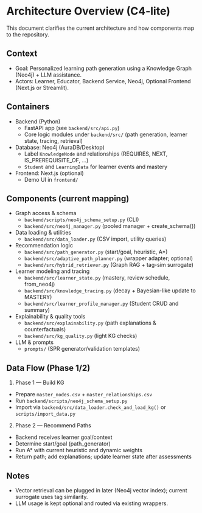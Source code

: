 # Architecture Overview (C4-lite)

This document clarifies the current architecture and how components map to the repository.

## Context

- Goal: Personalized learning path generation using a Knowledge Graph (Neo4j) + LLM assistance.
- Actors: Learner, Educator, Backend Service, Neo4j, Optional Frontend (Next.js or Streamlit).

## Containers

- Backend (Python)
  - FastAPI app (see `backend/src/api.py`)
  - Core logic modules under `backend/src/` (path generation, learner state, tracing, retrieval)
- Database: Neo4j (AuraDB/Desktop)
  - Label `KnowledgeNode` and relationships (REQUIRES, NEXT, IS_PREREQUISITE_OF, ...)
  - `Student` and `LearningData` for learner events and mastery
- Frontend: Next.js (optional)
  - Demo UI in `frontend/`

## Components (current mapping)

- Graph access & schema
  - `backend/scripts/neo4j_schema_setup.py` (CLI)
  - `backend/src/neo4j_manager.py` (pooled manager + create_schema())
- Data loading & utilities
  - `backend/src/data_loader.py` (CSV import, utility queries)
- Recommendation logic
  - `backend/src/path_generator.py` (start/goal, heuristic, A*)
  - `backend/src/adaptive_path_planner.py` (wrapper adapter; optional)
  - `backend/src/hybrid_retriever.py` (Graph RAG + tag-sim surrogate)
- Learner modeling and tracing
  - `backend/src/learner_state.py` (mastery, review schedule, from_neo4j)
  - `backend/src/knowledge_tracing.py` (decay + Bayesian-like update to MASTERY)
  - `backend/src/learner_profile_manager.py` (Student CRUD and summary)
- Explainability & quality tools
  - `backend/src/explainability.py` (path explanations & counterfactuals)
  - `backend/src/kg_quality.py` (light KG checks)
- LLM & prompts
  - `prompts/` (SPR generator/validation templates)

## Data Flow (Phase 1/2)

1) Phase 1 — Build KG
- Prepare `master_nodes.csv` + `master_relationships.csv`
- Run `backend/scripts/neo4j_schema_setup.py`
- Import via `backend/src/data_loader.check_and_load_kg()` or `scripts/import_data.py`

2) Phase 2 — Recommend Paths
- Backend receives learner goal/context
- Determine start/goal (path_generator)
- Run A* with current heuristic and dynamic weights
- Return path; add explanations; update learner state after assessments

## Notes

- Vector retrieval can be plugged in later (Neo4j vector index); current surrogate uses tag similarity.
- LLM usage is kept optional and routed via existing wrappers.
